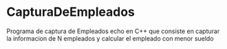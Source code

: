 # CapturaDeEmpleados
Programa de captura de Empleados echo en C++ que consiste en capturar la informacion de N empleados 
y calcular el empleado con menor sueldo
